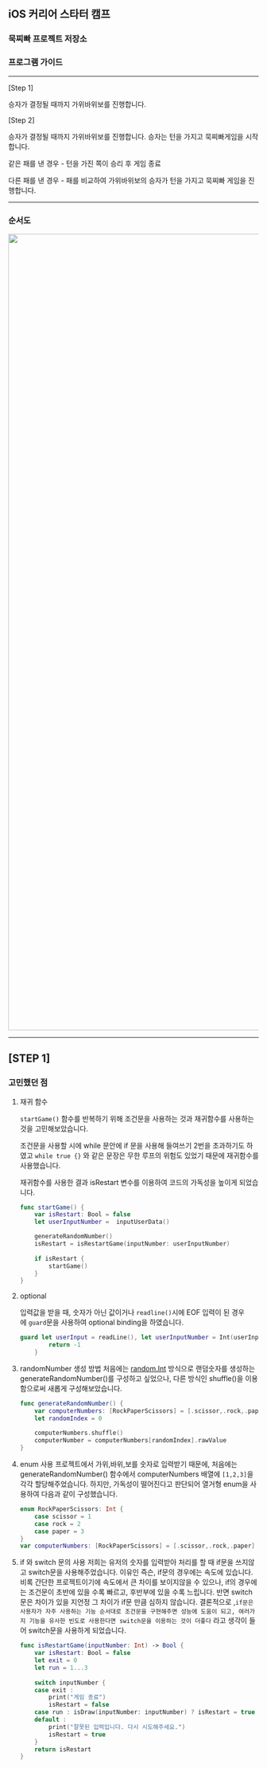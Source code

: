 ## iOS 커리어 스타터 캠프

### 묵찌빠 프로젝트 저장소

### 프로그램 가이드

---

[Step 1] 

승자가 결정될 때까지 가위바위보를 진행합니다. 

[Step 2]

승자가 결정될 때까지 가위바위보를 진행합니다. 승자는 턴을 가지고 묵찌빠게임을 시작합니다.

같은 패를 낸 경우 - 턴을 가진 쪽이 승리 후 게임 종료

다른 패를 낸 경우 - 패를 비교하여 가위바위보의 승자가 턴을 가지고 묵찌빠 게임을 진행합니다.

---

### 순서도
<img src="https://user-images.githubusercontent.com/40068674/137440011-79ebd873-1f81-4894-925f-c3a4f2ecce3a.png" width="800" height="1600">

---

## [STEP 1]

### 고민했던 점

1. 재귀 함수
    
    `startGame()` 함수를 반복하기 위해 조건문을 사용하는 것과 재귀함수를 사용하는 것을 고민해보았습니다.
    
    조건문을 사용할 시에 while 문안에 if 문을 사용해 들여쓰기 2번을 초과하기도 하였고 `while true {}` 와 같은 문장은 무한 루프의 위험도 있었기 때문에 재귀함수를 사용했습니다.
    
    재귀함수를 사용한 결과 isRestart 변수를 이용하여 코드의 가독성을 높이게 되었습니다.
    
    ```swift
    func startGame() {
        var isRestart: Bool = false
        let userInputNumber =  inputUserData()
    
        generateRandomNumber()
        isRestart = isRestartGame(inputNumber: userInputNumber)
        
        if isRestart {
            startGame()
        }
    }
    ```
    

1. optional
    
    입력값을 받을 때, 숫자가 아닌 값이거나 `readline()`시에 EOF 입력이 된 경우에 `guard`문을 사용하여 optional binding을 하였습니다.
    
    ```swift
    guard let userInput = readLine(), let userInputNumber = Int(userInput) else {
            return -1
        }
    ```
    
2. randomNumber 생성 방법
처음에는 [random.Int](http://random.int/) 방식으로 랜덤숫자를 생성하는 generateRandomNumber()를 구성하고 싶었으나, 다른 방식인 shuffle()을 이용함으로써 새롭게 구성해보았습니다.
    
    ```swift
    func generateRandomNumber() {
        var computerNumbers: [RockPaperScissors] = [.scissor,.rock,.paper]
        let randomIndex = 0
        
        computerNumbers.shuffle()
        computerNumber = computerNumbers[randomIndex].rawValue
    }
    ```
    
3. enum 사용
프로젝트에서 가위,바위,보를 숫자로 입력받기 때문에, 처음에는 generateRandomNumber() 함수에서 computerNumbers 배열에 `[1,2,3]`을 각각 할당해주었습니다. 하지만, 가독성이 떨어진다고 판단되어 열거형 enum을 사용하여 다음과 같이 구성했습니다.
    
    ```swift
    enum RockPaperScissors: Int {
        case scissor = 1
        case rock = 2
        case paper = 3
    }
    var computerNumbers: [RockPaperScissors] = [.scissor,.rock,.paper]
    ```
    
4. if 와 switch 문의 사용
저희는 유저의 숫자를 입력받아 처리를 할 때 if문을 쓰지않고 switch문을 사용해주었습니다. 이유인 즉슨, if문의 경우에는 속도에 있습니다. 비록 간단한 프로젝트이기에 속도에서 큰 차이를 보이지않을 수 있으나, if의 경우에는 조건문이 초반에 있을 수록 빠르고, 후반부에 있을 수록 느립니다. 반면 switch문은 차이가 있을 지언정 그 차이가 if문 만큼 심하지 않습니다. 결론적으로 ,`if문은 사용자가 자주 사용하는 기능 순서대로 조건문을 구현해주면 성능에 도움이 되고, 여러가지 기능을 유사한 빈도로 사용한다면 switch문을 이용하는 것이 더좋다` 라고 생각이 들어 switch문을 사용하게 되었습니다.

    
    ```swift
    func isRestartGame(inputNumber: Int) -> Bool {
        var isRestart: Bool = false
        let exit = 0
        let run = 1...3
        
        switch inputNumber {
        case exit :
            print("게임 종료")
            isRestart = false
        case run : isDraw(inputNumber: inputNumber) ? isRestart = true : playGame(inputNumber: inputNumber)
        default :
            print("잘못된 입력입니다. 다시 시도해주세요.")
            isRestart = true
        }
        return isRestart
    }
    ```
